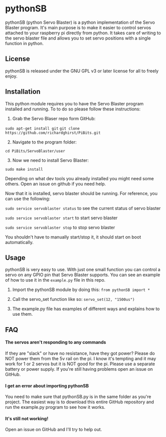 # pythonSB
pythonSB (python Servo Blaster) is a python implementation of the Servo Blaster program.  It's main purpose is to make it easier to control servos attached to your raspberry pi directly from python.  It takes care of writing to the servo blaster file and allows you to set servo positions with a single function in python.

## License
pythonSB is released under the GNU GPL v3 or later license for all to freely enjoy.

## Installation
This python module requires you to have the Servo Blaster program installed and running.
To to do so please follow these instructions:

1) Grab the Servo Blaser repo form GitHub:

```sudo apt-get install git```
```git clone https://github.com/richardghirst/PiBits.git```

2) Navigate to the program folder:

```cd PiBits/ServoBlaster/user```

3) Now we need to install Servo Blaster:

```sudo make install```

Depending on what dev tools you already installed you might need some others.  Open an issue on github if you need help.

Now that it is installed, servo blaster should be running.  For reference, you can use the following:

```sudo service servoblaster status``` to see the current status of servo blaster

```sudo service servoblaster start``` to start servo blaster

```sudo service servoblaster stop``` to stop servo blaster

You shouldn't have to manually start/stop it, it should start on boot automatically.

## Usage
pythonSB is very easy to use.  With just one small function you can control a servo on any GPIO pin that Servo Blaster supports.  You can see an example of how to use it in the ```example.py``` file in this repo.

1) Import the pythonSB module by doing this:
```from pythonSB import *```

2) Call the servo_set function like so:
```servo_set(12, "1500us")```

3) The example.py file has examples of different ways and explains how to use them.

## FAQ
#### The servos aren't responding to any commands
If they are "slack" or have no resistance, have they got power?  Please do NOT power them from the 5v rail on the pi.  I know it's tempting and it may work for 1 or 2 servos but it is NOT good for the pi.  Please use a separate battery or power supply.  If you're still having problems open an issue on GitHub.

#### I get an error about importing pythonSB
You need to make sure that pythonSB.py is in the same folder as you're project.  The easiest way is to download this entire GitHub repository and run the example.py program to see how it works.  

#### It's still not working!
Open an issue on GitHub and I'll try to help out.
